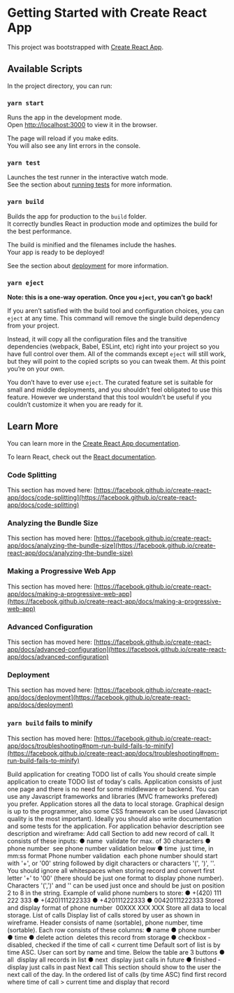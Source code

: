 # Getting Started with Create React App

This project was bootstrapped with [Create React App](https://github.com/facebook/create-react-app).

## Available Scripts

In the project directory, you can run:

### `yarn start`

Runs the app in the development mode.\
Open [http://localhost:3000](http://localhost:3000) to view it in the browser.

The page will reload if you make edits.\
You will also see any lint errors in the console.

### `yarn test`

Launches the test runner in the interactive watch mode.\
See the section about [running tests](https://facebook.github.io/create-react-app/docs/running-tests) for more information.

### `yarn build`

Builds the app for production to the `build` folder.\
It correctly bundles React in production mode and optimizes the build for the best performance.

The build is minified and the filenames include the hashes.\
Your app is ready to be deployed!

See the section about [deployment](https://facebook.github.io/create-react-app/docs/deployment) for more information.

### `yarn eject`

**Note: this is a one-way operation. Once you `eject`, you can’t go back!**

If you aren’t satisfied with the build tool and configuration choices, you can `eject` at any time. This command will remove the single build dependency from your project.

Instead, it will copy all the configuration files and the transitive dependencies (webpack, Babel, ESLint, etc) right into your project so you have full control over them. All of the commands except `eject` will still work, but they will point to the copied scripts so you can tweak them. At this point you’re on your own.

You don’t have to ever use `eject`. The curated feature set is suitable for small and middle deployments, and you shouldn’t feel obligated to use this feature. However we understand that this tool wouldn’t be useful if you couldn’t customize it when you are ready for it.

## Learn More

You can learn more in the [Create React App documentation](https://facebook.github.io/create-react-app/docs/getting-started).

To learn React, check out the [React documentation](https://reactjs.org/).

### Code Splitting

This section has moved here: [https://facebook.github.io/create-react-app/docs/code-splitting](https://facebook.github.io/create-react-app/docs/code-splitting)

### Analyzing the Bundle Size

This section has moved here: [https://facebook.github.io/create-react-app/docs/analyzing-the-bundle-size](https://facebook.github.io/create-react-app/docs/analyzing-the-bundle-size)

### Making a Progressive Web App

This section has moved here: [https://facebook.github.io/create-react-app/docs/making-a-progressive-web-app](https://facebook.github.io/create-react-app/docs/making-a-progressive-web-app)

### Advanced Configuration

This section has moved here: [https://facebook.github.io/create-react-app/docs/advanced-configuration](https://facebook.github.io/create-react-app/docs/advanced-configuration)

### Deployment

This section has moved here: [https://facebook.github.io/create-react-app/docs/deployment](https://facebook.github.io/create-react-app/docs/deployment)

### `yarn build` fails to minify

This section has moved here: [https://facebook.github.io/create-react-app/docs/troubleshooting#npm-run-build-fails-to-minify](https://facebook.github.io/create-react-app/docs/troubleshooting#npm-run-build-fails-to-minify)



Build application for creating TODO list of calls
You should create simple application to create TODO list of today's calls. Application
consists of just one page and there is no need for some middleware or backend.
You can use any Javascript frameworks and libraries (MVC frameworks prefered) you prefer.
Application stores all the data to local storage. Graphical design is up to the programmer,
also some CSS framework can be used (Javascript quality is the most important).
Ideally you should also write documentation and some tests for the application.
For application behavior description see description and wireframe:
Add call
Section to add new record of call. It consists of these inputs:
● name ­ validate for max. of 30 characters
● phone number ­ see phone number validation below
● time ­ just time, in mm:ss format
Phone number validation ­ each phone number should start with '+', or '00' string followed by
digit characters or characters '(', ')', '­'. You should ignore all whitespaces when storing
record and convert first letter '+' to '00' (there should be just one format to display phone
number). Characters '(',')' and '­' can be used just once and should be just on position 2 to 8
in the string.
Example of valid phone numbers to store:
● +(420) 111 222 333
● +(420)­111222333
● +420111222333
● 00420111222333
Stored and display format of phone number ­ 00XXX XXX XXX
Store all data to local storage.
List of calls
Display list of calls stored by user as shown in wireframe.
Header consists of name (sortable), phone number, time (sortable).
Each row consists of these columns:
● name
● phone number
● time
● delete action ­ deletes this record from storage
● checkbox ­ disabled, checked if the time of call < current time
Default sort of list is by time ASC. User can sort by name and time.
Below the table are 3 buttons
● all ­ display all records in list
● next ­ display just calls in future
● finished ­ display just calls in past
Next call
This section should show to the user the next call of the day.
In the ordered list of calls (by time ASC) find first record where time of call > current time and
display that record
